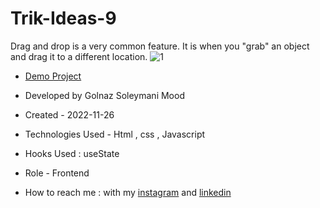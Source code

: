 # Trik-Ideas-9
Drag and drop is a very common feature. It is when you "grab" an object and drag it to a different location.
![1](https://github.com/Soleymanigolnaz/Trik-Ideas-9/assets/139486149/f94f5296-8a55-4db6-85b9-dc36d6ba5e01)
- [Demo Project](https://soleymanigolnaz.github.io/Trik-Ideas-9/)

- Developed by Golnaz Soleymani Mood

- Created - 2022-11-26

- Technologies Used - Html , css , Javascript

- Hooks Used : useState 

- Role - Frontend

- How to reach me : with my [instagram](https://www.instagram.com/Soleymani_golnaz_web) and [linkedin](https://www.linkedin.com/in/Golnaz-Soleymani-Mood)
